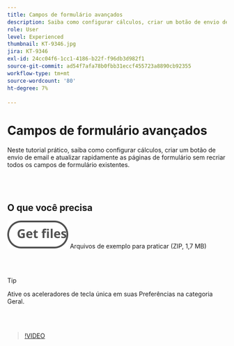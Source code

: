 ```yaml
---
title: Campos de formulário avançados
description: Saiba como configurar cálculos, criar um botão de envio de email e atualizar páginas de formulário rapidamente sem recriar todos os campos de formulário existentes
role: User
level: Experienced
thumbnail: KT-9346.jpg
jira: KT-9346
exl-id: 24cc04f6-1cc1-4186-b22f-f96db3d982f1
source-git-commit: ad54f7afa78b0fbb31eccf455723a8890cb92355
workflow-type: tm+mt
source-wordcount: '80'
ht-degree: 7%

---
```


# Campos de formulário avançados

Neste tutorial prático, saiba como configurar cálculos, criar um botão de envio de email e atualizar rapidamente as páginas de formulário sem recriar todos os campos de formulário existentes.

<br> 

## O que você precisa

[![Obter arquivos](../assets/Getfiles.svg)](../assets/ProjectEstimate.zip)
Arquivos de exemplo para praticar (ZIP, 1,7 MB)

<br> 

>[!TIP]
>
>Ative os aceleradores de tecla única em suas Preferências na categoria Geral.

<br> 

>[!VIDEO](https://video.tv.adobe.com/v/340379?quality=12&learn=on&hidetitle=true)
